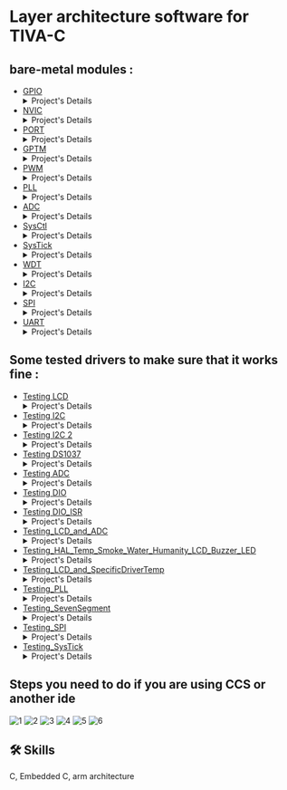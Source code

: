 
# Layer architecture software for TIVA-C
## bare-metal modules : 
- [GPIO](MCAL_Layer/DIO/)<details><summary>Project's Details</summary>Bare-metal driver for General Purpose Input/Output on TIVA-C</details>
- [NVIC](MCAL_Layer/IntCtrl/)<details><summary>Project's Details</summary>Bare-metal driver for Nasted Vector Interrupt Controller on TIVA-C</details>
- [PORT](MCAL_Layer/PORT/)<details><summary>Project's Details</summary>Bare-metal driver for PORT on TIVA-C, it initialize all the pins on the board. Have to be reconfigured anytime you change a pin Function</details>
- [GPTM](MCAL_Layer/GPT/)<details><summary>Project's Details</summary>Bare-metal driver for General Purpose Timer on TIVA-C</details>
- [PWM](MCAL_Layer/PWM/)<details><summary>Project's Details</summary>Bare-metal driver for Pulse-Width modulation TIVA-C</details>
- [PLL](MCAL_Layer/PLL/)<details><summary>Project's Details</summary>Bare-metal driver for Phased-locked loop on TIVA-C</details>
- [ADC](MCAL_Layer/ADC)<details><summary>Project's Details</summary>Bare-metal driver for Analog Digital converter on TIVA-C</details>
- [SysCtl](MCAL_Layer/SysCtl/)<details><summary>Project's Details</summary>Bare-metal driver for System Control on TIVA-C</details>
- [SysTick](MCAL_Layer/SysTick/)<details><summary>Project's Details</summary>Bare-metal driver for System Tick on TIVA-C</details>
- [WDT](MCAL_Layer/WDT/)<details><summary>Project's Details</summary>Bare-metal driver for Watch-Dog Timer on TIVA-C</details>
- [I2C](MCAL_Layer/I2C/)<details><summary>Project's Details</summary>Bare-metal driver for Inter-Integrated Circuit on TIVA-C</details>
- [SPI](MCAL_Layer/SPI/)<details><summary>Project's Details</summary>Bare-metal driver for Serial peripheral interface on TIVA-C</details>
- [UART](MCAL_Layer/UART/)<details><summary>Project's Details</summary>Bare-metal driver for Universal Asynch Receiver/Transmitter on TIVA-C</details>

## Some tested drivers to make sure that it works fine : 
- [Testing LCD](APP/Testing_LCD/)<details><summary>Project's Details</summary>Using I2C LCD Serial Interface Module to control the LCD</details>
- [Testing I2C](APP/Testing_I2C/)<details><summary>Project's Details</summary>Using I2C LCD Serial Interface Module as GPIO expander and control LEDS with it</details>
- [Testing I2C 2 ](APP/Testing_I2C_2/)<details><summary>Project's Details</summary>Using I2C LCD Serial Interface Module as GPIO expander and control LEDS with it</details>
- [Testing DS1037](APP/Testing_DS1037/)<details><summary>Project's Details</summary>Using DS1037 i set the initial time and then read it every 3 second, this project test all the operations in my I2C driver .</details>
- [Testing ADC](APP/Testing_ADC)<details><summary>Project's Details</summary>Using the potentiometer on the module (I2C LCD Serial Interface) to test my driver .</details>
- [Testing DIO](APP/Testing_DIO_ISR)<details><summary>Project's Details</summary>Trying on-Board buttons and LEDs to test my DIO ISR and Normal Functions in DIO driver .</details>
- [Testing DIO_ISR](APP/Testing_LCD/)<details><summary>Project's Details</summary>Playing with Register Callback function type, GPIO contain a linked list of function that get called whenever ISR is triggered</details>
- [Testing_LCD_and_ADC](APP/Testing_LCD/)<details><summary>Project's Details</summary>Testing ADC with LCD</details>
- [Testing_HAL_Temp_Smoke_Water_Humanity_LCD_Buzzer_LED](APP/Testing_LCD/)<details><summary>Project's Details</summary>Reading many Sensors on an LCD</details>
- [Testing_LCD_and_SpecificDriverTemp](APP/Testing_LCD/)<details><summary>Project's Details</summary>Testing APP_Layer that reads Temperature and write it on an LCD</details>
- [Testing_PLL](APP/Testing_LCD/)<details><summary>Project's Details</summary>Testing Pll delay, the delay depend on the CPU clock so it always delay for the expected time</details>
- [Testing_SevenSegment](APP/Testing_LCD/)<details><summary>Project's Details</summary>Testing Tiva-C with seven-segment, the pattern from Time-Triggered pattern design for c</details>
- [Testing_SPI](APP/Testing_LCD/)<details><summary>Project's Details</summary>Testing SPI and read data from it using Logic-Analyzer</details>
- [Testing_SysTick](APP/Testing_LCD/)<details><summary>Project's Details</summary>Blinking an LED using the SysTick driver</details>

## Steps you need to do if you are using CCS or another ide


![1](https://user-images.githubusercontent.com/63866803/222526259-960e4c60-2f62-4480-9530-2af350e88dee.png)
![2](https://user-images.githubusercontent.com/63866803/222526260-67a399bc-ef22-4bd9-aed1-154a2a38027c.png)
![3](https://user-images.githubusercontent.com/63866803/222526262-faab5933-2d10-4353-be9a-31c2206a61de.png)
![4](https://user-images.githubusercontent.com/63866803/222526247-cfd451e3-874e-4ac8-9acc-5a64db1d3ebf.png)
![5](https://user-images.githubusercontent.com/63866803/222526257-3f7cf3d4-8698-46eb-add7-a1c8a523ed5b.png)
![6](https://user-images.githubusercontent.com/63866803/232917522-eb1c80d2-d17e-4941-a9f7-dd9b4a5542c5.PNG)




## 🛠 Skills
C, Embedded C, arm architecture

